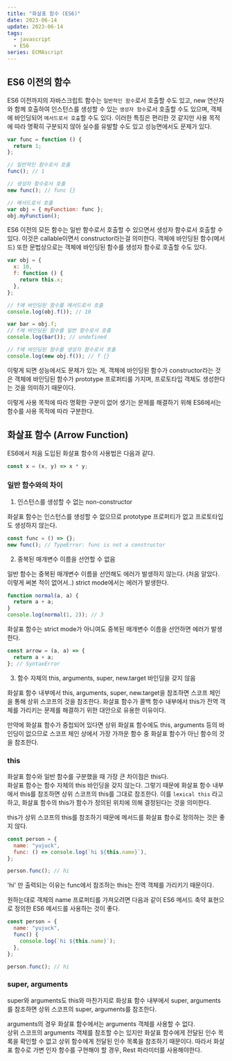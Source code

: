 ```yaml
---
title: "화살표 함수 (ES6)"
date: 2023-06-14
update: 2023-06-14
tags:
  - javascript
  - ES6
series: ECMAscript
---
```


## ES6 이전의 함수

ES6 이전까지의 자바스크립트 함수는 `일반적인 함수`로서 호출할 수도 있고, new 연산자와 함께 호출하여 인스턴스를 생성할 수 있는 `생성자 함수`로서 호출할 수도 있으며, 객체에 바인딩되어 `메서드로서 호출`할 수도 있다. 이러한 특징은 편리한 것 같지만 사용 목적에 따라 명확히 구분되지 않아 실수를 유발할 수도 있고 성능면에서도 문제가 있다.

```javascript
var func = function () {
  return 1;
};

// 일반적인 함수로서 호출
func(); // 1

// 생성자 함수로서 호출
new func(); // func {}

// 메서드로서 호출
var obj = { myFunction: func };
obj.myFunction();
```

ES6 이전의 모든 함수는 일반 함수로서 호출할 수 있으면서 생성자 함수로서 호출할 수 있다. 이것은 callable이면서 constructor라는걸 의미한다. 객체에 바인딩된 함수(메서드) 또한 문법상으로는 객체에 바인딩된 함수를 생성자 함수로 호출할 수도 있다.

```javascript
var obj = {
  x: 10,
  f: function () {
    return this.x;
  },
};

// f에 바인딩된 함수를 메서드로서 호출
console.log(obj.f()); // 10

var bar = obj.f;
// f에 바인딩된 함수를 일반 함수로서 호출
console.log(bar()); // undefined

// f에 바인딩된 함수를 생성자 함수로서 호출
console.log(new obj.f()); // f {}
```

이렇게 되면 성능에서도 문제가 있는 게, 객체에 바인딩된 함수가 constructor라는 것은
객체에 바인딩된 함수가 prototype 프로퍼티를 가지며, 프로토타입 객체도 생성한다는 것을 의미하기 때문이다.

이렇게 사용 목적에 따라 명확한 구분이 없어 생기는 문제를 해결하기 위해 ES6에서는 함수를 사용 목적에 따라 구분한다.

## 화살표 함수 (Arrow Function)

ES6에서 처음 도입된 화살표 함수의 사용법은 다음과 같다.

```javascript
const x = (x, y) => x * y;
```

### 일반 함수와의 차이

1. 인스턴스를 생성할 수 없는 non-constructor

화살표 함수는 인스턴스를 생성할 수 없으므로 prototype 프로퍼티가 없고 프로토타입도 생성하지 않는다.

```javascript
const func = () => {};
new func(); // TypeError: func is not a constructor
```

2. 중복된 매개변수 이름을 선언할 수 없음

일반 함수는 중복된 매개변수 이름을 선언해도 에러가 발생하지 않는다. (처음 알았다. 이렇게 써본 적이 없어서..)
strict mode에서는 에러가 발생한다.

```javascript
function normal(a, a) {
  return a + a;
}
console.log(normal(1, 2)); // 3
```

화살표 함수는 strict mode가 아니여도 중복된 매개변수 이름을 선언하면 에러가 발생한다.

```javascript
const arrow = (a, a) => {
  return a + a;
}; // SyntaxError
```

3. 함수 자체의 this, arguments, super, new.target 바인딩을 갖지 않음

화살표 함수 내부에서 this, arguments, super, new.target을 참조하면 스코프 체인을 통해 상위 스코프의 것을 참조한다. 화살표 함수가 콜백 함수 내부에서 this가 전역 객체를 가리키는 문제를 해결하기 위한 대안으로 유용한 이유이다.

만약에 화살표 함수가 중첩되어 있다면 상위 화살표 함수에도 this, arguments 등의 바인딩이 없으므로 스코프 체인 상에서 가장 가까운 함수 중 화살표 함수가 아닌 함수의 것을 참조한다.

### this

화살표 함수와 일반 함수를 구분했을 때 가장 큰 차이점은 this다.  
화살표 함수는 함수 자체의 this 바인딩을 갖지 않는다. 그렇기 때문에 화살표 함수 내부에서 this를 참조하면 상위 스코프의 this를 그대로 참조한다.
이를 `lexical this` 라고 하고, 화살표 함수의 this가 함수가 정의된 위치에 의해 결정된다는 것을 의미한다.

this가 상위 스코프의 this를 참조하기 때문에 메서드를 화살표 함수로 정의하는 것은 좋지 않다.

```javascript
const person = {
  name: "yujuck",
  func: () => console.log(`hi ${this.name}`),
};

person.func(); // hi
```

'hi' 만 출력되는 이유는 func에서 참조하는 this는 전역 객체를 가리키기 때문이다.

원하는대로 객체의 name 프로퍼티를 가져오려면 다음과 같이 ES6 메서드 축약 표현으로 정의한 ES6 메서드를 사용하는 것이 좋다.

```javascript
const person = {
  name: "yujuck",
  func() {
    console.log(`hi ${this.name}`);
  },
};

person.func(); // hi
```

### super, arguments

super와 arguments도 this와 마찬가지로 화상표 함수 내부에서 super, arguments를 참조하면 상위 스코프의 super, arguments를 참조한다.

arguments의 경우 화살표 함수에서는 arguments 객체를 사용할 수 없다.  
상위 스코프의 arguments 객체를 참조할 수는 있지만 화살표 함수에게 전달된 인수 목록을 확인할 수 없고 상위 함수에게 전달된 인수 목록을 참조하기 때문이다.
따라서 화살표 함수로 가변 인자 함수를 구현해야 할 경우, Rest 파라미터를 사용해야한다.
